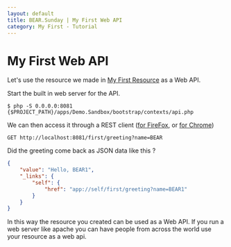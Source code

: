 ```yaml
---
layout: default
title: BEAR.Sunday | My First Web API
category: My First - Tutorial
--- 
```


# My First Web API 

Let's use the resource we made in [My First Resource](my_first_resource.html) as a Web API.

Start the built in web server for the API.

```
$ php -S 0.0.0.0:8081 {$PROJECT_PATH}/apps/Demo.Sandbox/bootstrap/contexts/api.php
```

We can then access it through a REST client ([for FireFox](https://addons.mozilla.org/ja/firefox/addon/restclient/#id=9780), or [for Chrome](https://chrome.google.com/webstore/detail/advanced-rest-client/hgmloofddffdnphfgcellkdfbfbjeloo))

```
GET http://localhost:8081/first/greeting?name=BEAR
```

Did the greeting come back as JSON data like this ?

```json
{
    "value": "Hello, BEAR1",
    "_links": {
        "self": {
            "href": "app://self/first/greeting?name=BEAR1"
        }
    }
}
```

In this way the resource you created can be used as a Web API.
If you run a web server like apache you can have people from across the world use your resource as a web api.
